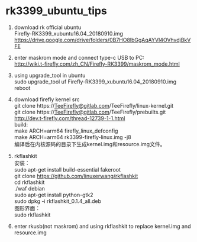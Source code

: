 # rk3399_ubuntu_tips
1. download rk official ubuntu  
Firefly-RK3399_xubuntu16.04_20180910.img  
https://drive.google.com/drive/folders/0B7HO8lbGgAqAYVI4OVhvdjBkVFE  

2. enter maskrom mode and connect type-c USB to PC:  
http://wiki.t-firefly.com/zh_CN/Firefly-RK3399/maskrom_mode.html  

3. using upgrade_tool in ubuntu  
sudo upgrade_tool uf Firefly-RK3399_xubuntu16.04_20180910.img  
reboot  

4. download firefly kernel src  
git clone https://TeeFirefly@gitlab.com/TeeFirefly/linux-kernel.git  
git clone https://TeeFirefly@gitlab.com/TeeFirefly/prebuilts.git  
http://dev.t-firefly.com/thread-12739-1-1.html  
build:  
        make ARCH=arm64 firefly_linux_defconfig  
        make ARCH=arm64 rk3399-firefly-linux.img -j8  
        编译后在内核源码的目录下生成kernel.img和resource.img文件。  

5. rkflashkit  
安装：  
sudo apt-get install build-essential fakeroot   
git clone https://github.com/linuxerwang/rkflashkit  
cd rkflashkit  
./waf debian  
sudo apt-get install python-gtk2  
sudo dpkg -i rkflashkit_0.1.4_all.deb  
图形界面：  
sudo rkflashkit  

6. enter rkusb(not maskrom) and using rkflashkit to replace kernel.img and resource.img
